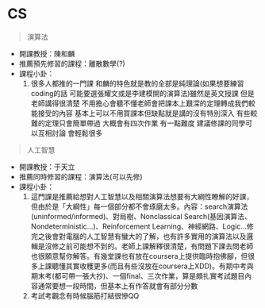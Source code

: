 # CS

> 演算法

* 開課教授：陳和麟
* 推薦預先修習的課程：離散數學(?)
* 課程小卦：
  1. 很多人都推的一門課 和麟的特色就是教的全部是純理論(如果想要練習coding的話 可能要選張耀文或是李建模開的演算法)雖然是英文授課 但是老師講得很清楚 不用擔心會聽不懂老師會把課本上艱深的定理轉成我們較能接受的內容 基本上可以不用買課本但缺點就是講的沒有特別深入 有些較難的定理只會簡單帶過 大概會有四次作業 有一點難度 建議修課的同學可以互相討論 會輕鬆很多

> 人工智慧

* 開課教授：于天立
* 推薦同時修習的課程：演算法(可以先修)
* 課程小卦：
  1. 這門課是推薦給想對人工智慧以及相關演算法想要有大綱性瞭解的好課，但由於是「大綱性」每一個部分都不會琢磨太多。內容：search演算法(uninformed/informed)、對局樹、Nonclassical Search(基因演算法、Nondeterministic...)、Reinforcement Learning、神經網路、Logic...修完之後會對電腦的人工智慧有蠻大的了解，也有許多實用的演算法以及邏輯是沒修之前可能想不到的。老師上課解釋很清楚，有問題下課去問老師也很願意幫你解答。有幾堂課也有放在coursera上提供臨時抱佛腳，但很多上課聽懂其實收穫更多(而且有些沒放在coursera上XDD)。有期中考與期末考(都可帶一張大抄)、一個final、三次作業，算是頗扎實考試題目內容通常要想一段時間，但基本上有作答就會有部分分數
  2. 考試考觀念有時候腦筋打結很慘QQ

  
